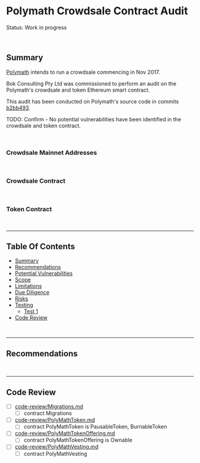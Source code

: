 # Polymath Crowdsale Contract Audit

Status: Work in progress

<br />

## Summary

[Polymath](https://polymath.network/) intends to run a crowdsale commencing in Nov 2017.

Bok Consulting Pty Ltd was commissioned to perform an audit on the Polymath's crowdsale and token Ethereum smart contract.

This audit has been conducted on Polymath's source code in commits
[b2bb493](https://github.com/PolymathNetwork/Crowdsale/commit/b2bb4937e240a928fc5227daf26868aa46959c37).

TODO: Confirm - No potential vulnerabilities have been identified in the crowdsale and token contract.

<br />

### Crowdsale Mainnet Addresses

<br />

### Crowdsale Contract

<br />

### Token Contract

<br />

<hr />

## Table Of Contents

* [Summary](#summary)
* [Recommendations](#recommendations)
* [Potential Vulnerabilities](#potential-vulnerabilities)
* [Scope](#scope)
* [Limitations](#limitations)
* [Due Diligence](#due-diligence)
* [Risks](#risks)
* [Testing](#testing)
  * [Test 1](#test-1)
* [Code Review](#code-review)

<br />

<hr />

## Recommendations

<br />

<hr />

## Code Review

* [ ] [code-review/Migrations.md](code-review/Migrations.md)
  * [ ] contract Migrations 
* [ ] [code-review/PolyMathToken.md](code-review/PolyMathToken.md)
  * [ ] contract PolyMathToken is PausableToken, BurnableToken 
* [ ] [code-review/PolyMathTokenOffering.md](code-review/PolyMathTokenOffering.md)
  * [ ] contract PolyMathTokenOffering is Ownable 
* [ ] [code-review/PolyMathVesting.md](code-review/PolyMathVesting.md)
  * [ ] contract PolyMathVesting 
